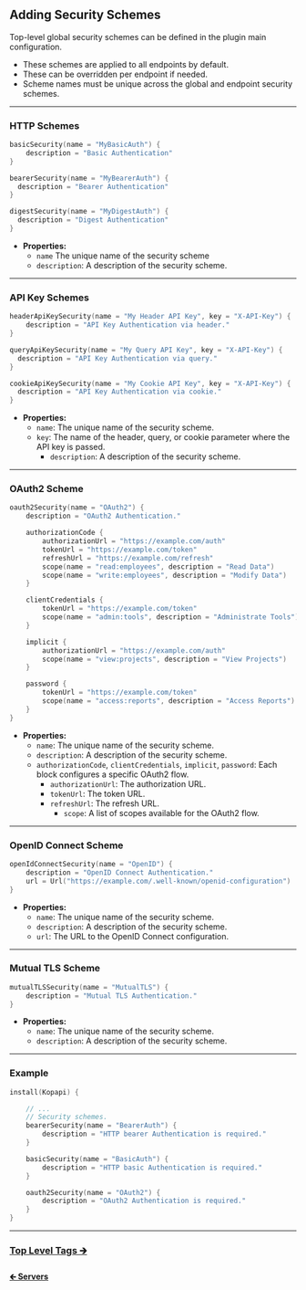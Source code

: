 ## Adding Security Schemes

Top-level global security schemes can be defined in the plugin main configuration.

- These schemes are applied to all endpoints by default.
- These can be overridden per endpoint if needed.
- Scheme names must be unique across the global and endpoint security schemes.

---

### HTTP Schemes

```kotlin
basicSecurity(name = "MyBasicAuth") {
    description = "Basic Authentication"
}

bearerSecurity(name = "MyBearerAuth") {
  description = "Bearer Authentication"
}

digestSecurity(name = "MyDigestAuth") {
  description = "Digest Authentication"
}
```

- **Properties:**
    - `name` The unique name of the security scheme
    - `description`: A description of the security scheme.

---

### API Key Schemes

```kotlin
headerApiKeySecurity(name = "My Header API Key", key = "X-API-Key") {
    description = "API Key Authentication via header."
}

queryApiKeySecurity(name = "My Query API Key", key = "X-API-Key") {
  description = "API Key Authentication via query."
}

cookieApiKeySecurity(name = "My Cookie API Key", key = "X-API-Key") {
  description = "API Key Authentication via cookie."
}
```

- **Properties:**
    - `name`: The unique name of the security scheme.
  - `key`: The name of the header, query, or cookie parameter where the API key is passed.
    - `description`: A description of the security scheme.

---

### OAuth2 Scheme

```kotlin
oauth2Security(name = "OAuth2") {
    description = "OAuth2 Authentication."

    authorizationCode {
        authorizationUrl = "https://example.com/auth"
        tokenUrl = "https://example.com/token"
        refreshUrl = "https://example.com/refresh"
        scope(name = "read:employees", description = "Read Data")
        scope(name = "write:employees", description = "Modify Data")
    }

    clientCredentials {
        tokenUrl = "https://example.com/token"
        scope(name = "admin:tools", description = "Administrate Tools")
    }

    implicit {
        authorizationUrl = "https://example.com/auth"
        scope(name = "view:projects", description = "View Projects")
    }

    password {
        tokenUrl = "https://example.com/token"
        scope(name = "access:reports", description = "Access Reports")
    }
}
```

- **Properties:**
    - `name`: The unique name of the security scheme.
    - `description`: A description of the security scheme.
  - `authorizationCode`, `clientCredentials`, `implicit`, `password`: Each block configures a specific OAuth2 flow.
    - `authorizationUrl`: The authorization URL.
    - `tokenUrl`: The token URL.
    - `refreshUrl`: The refresh URL.
      - `scope`: A list of scopes available for the OAuth2 flow.

---

### OpenID Connect Scheme

```kotlin
openIdConnectSecurity(name = "OpenID") {
    description = "OpenID Connect Authentication."
    url = Url("https://example.com/.well-known/openid-configuration")
}
```

- **Properties:**
    - `name`: The unique name of the security scheme.
    - `description`: A description of the security scheme.
    - `url`: The URL to the OpenID Connect configuration.

---

### Mutual TLS Scheme

```kotlin
mutualTLSSecurity(name = "MutualTLS") {
    description = "Mutual TLS Authentication."
}
```

- **Properties:**
    - `name`: The unique name of the security scheme.
    - `description`: A description of the security scheme.

---

### Example

```kotlin
install(Kopapi) {

    // ...
    // Security schemes.
    bearerSecurity(name = "BearerAuth") {
        description = "HTTP bearer Authentication is required."
    }

    basicSecurity(name = "BasicAuth") {
        description = "HTTP basic Authentication is required."
    }

    oauth2Security(name = "OAuth2") {
        description = "OAuth2 Authentication is required."
    }
}
```

---

### [Top Level Tags 🡲](01.3.plugin-tags.md)

#### [🡰 Servers](01.1.plugin-servers.md)

